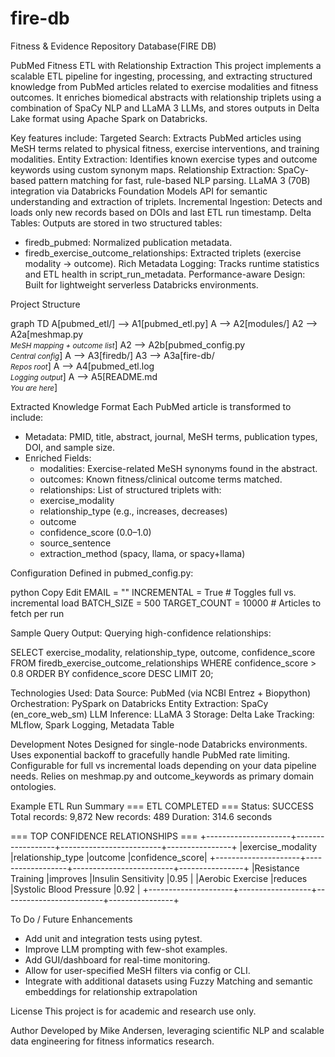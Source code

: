 # fire-db
Fitness &amp; Evidence Repository Database(FIRE DB)

PubMed Fitness ETL with Relationship Extraction
This project implements a scalable ETL pipeline for ingesting, processing, and extracting structured knowledge from PubMed articles related to exercise modalities and fitness outcomes. It enriches biomedical abstracts with relationship triplets using a combination of SpaCy NLP and LLaMA 3 LLMs, and stores outputs in Delta Lake format using Apache Spark on Databricks.

Key features include:
Targeted Search: Extracts PubMed articles using MeSH terms related to physical fitness, exercise interventions, and training modalities.
Entity Extraction: Identifies known exercise types and outcome keywords using custom synonym maps.
Relationship Extraction: SpaCy-based pattern matching for fast, rule-based NLP parsing.
LLaMA 3 (70B) integration via Databricks Foundation Models API for semantic understanding and extraction of triplets.
Incremental Ingestion: Detects and loads only new records based on DOIs and last ETL run timestamp.
Delta Tables: Outputs are stored in two structured tables:
  - firedb_pubmed: Normalized publication metadata.
  - firedb_exercise_outcome_relationships: Extracted triplets (exercise modality → outcome).
Rich Metadata Logging: Tracks runtime statistics and ETL health in script_run_metadata.
Performance-aware Design: Built for lightweight serverless Databricks environments.

Project Structure

graph TD
  A[pubmed_etl/] --> A1[pubmed_etl.py]
  A --> A2[modules/]
  A2 --> A2a[meshmap.py<br><i><small>MeSH mapping + outcome list</small></i>]
  A2 --> A2b[pubmed_config.py<br><i><small>Central config</small></i>]
  A --> A3[firedb/]
  A3 --> A3a[fire-db/<br><i><small>Repos root</small></i>]
  A --> A4[pubmed_etl.log<br><i><small>Logging output</small></i>]
  A --> A5[README.md<br><i><small>You are here</small></i>]

Extracted Knowledge Format
Each PubMed article is transformed to include:
- Metadata: PMID, title, abstract, journal, MeSH terms, publication types, DOI, and sample size.
- Enriched Fields:
  - modalities: Exercise-related MeSH synonyms found in the abstract.
  - outcomes: Known fitness/clinical outcome terms matched.
  - relationships: List of structured triplets with:
  - exercise_modality
  - relationship_type (e.g., increases, decreases)
  - outcome
  - confidence_score (0.0–1.0)
  - source_sentence
  - extraction_method (spacy, llama, or spacy+llama)

Configuration
Defined in pubmed_config.py:

python
Copy
Edit
EMAIL = ""
INCREMENTAL = True               # Toggles full vs. incremental load
BATCH_SIZE = 500
TARGET_COUNT = 10000            # Articles to fetch per run

Sample Query Output:
Querying high-confidence relationships:

SELECT exercise_modality, relationship_type, outcome, confidence_score
FROM firedb_exercise_outcome_relationships
WHERE confidence_score > 0.8
ORDER BY confidence_score DESC
LIMIT 20;

Technologies Used:
Data Source:	PubMed (via NCBI Entrez + Biopython)
Orchestration:	PySpark on Databricks
Entity Extraction:	SpaCy (en_core_web_sm)
LLM Inference:	LLaMA 3 
Storage:	Delta Lake
Tracking:	MLflow, Spark Logging, Metadata Table

Development Notes
Designed for single-node Databricks environments.
Uses exponential backoff to gracefully handle PubMed rate limiting.
Configurable for full vs incremental loads depending on your data pipeline needs.
Relies on meshmap.py and outcome_keywords as primary domain ontologies.

Example ETL Run Summary
=== ETL COMPLETED ===
Status: SUCCESS
Total records: 9,872
New records: 489
Duration: 314.6 seconds

=== TOP CONFIDENCE RELATIONSHIPS ===
+---------------------+------------------+-------------------------+----------------+
|exercise_modality    |relationship_type |outcome                  |confidence_score|
+---------------------+------------------+-------------------------+----------------+
|Resistance Training  |improves          |Insulin Sensitivity      |0.95            |
|Aerobic Exercise     |reduces           |Systolic Blood Pressure  |0.92            |
+---------------------+------------------+-------------------------+----------------+

To Do / Future Enhancements
- Add unit and integration tests using pytest.
- Improve LLM prompting with few-shot examples.
- Add GUI/dashboard for real-time monitoring.
- Allow for user-specified MeSH filters via config or CLI.
- Integrate with additional datasets using Fuzzy Matching and semantic embeddings for relationship extrapolation

License
This project is for academic and research use only.

Author
Developed by Mike Andersen, leveraging scientific NLP and scalable data engineering for fitness informatics research.
